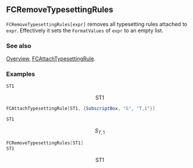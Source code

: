 ## FCRemoveTypesettingRules

`FCRemoveTypesettingRules[expr]` removes all typesetting rules attached to `expr`. Effectively it sets the `FormatValues` of `expr` to an empty list.

### See also

[Overview](Extra/FeynCalc.md), [FCAttachTypesettingRule](FCAttachTypesettingRule.md).

### Examples

```mathematica
ST1
```

$$\text{ST1}$$

```mathematica
FCAttachTypesettingRule[ST1, {SubscriptBox, "S", "T,1"}]
```

```mathematica
ST1
```

$$S_{T,1}$$

```mathematica
FCRemoveTypesettingRules[ST1]
ST1
```

$$\text{ST1}$$
